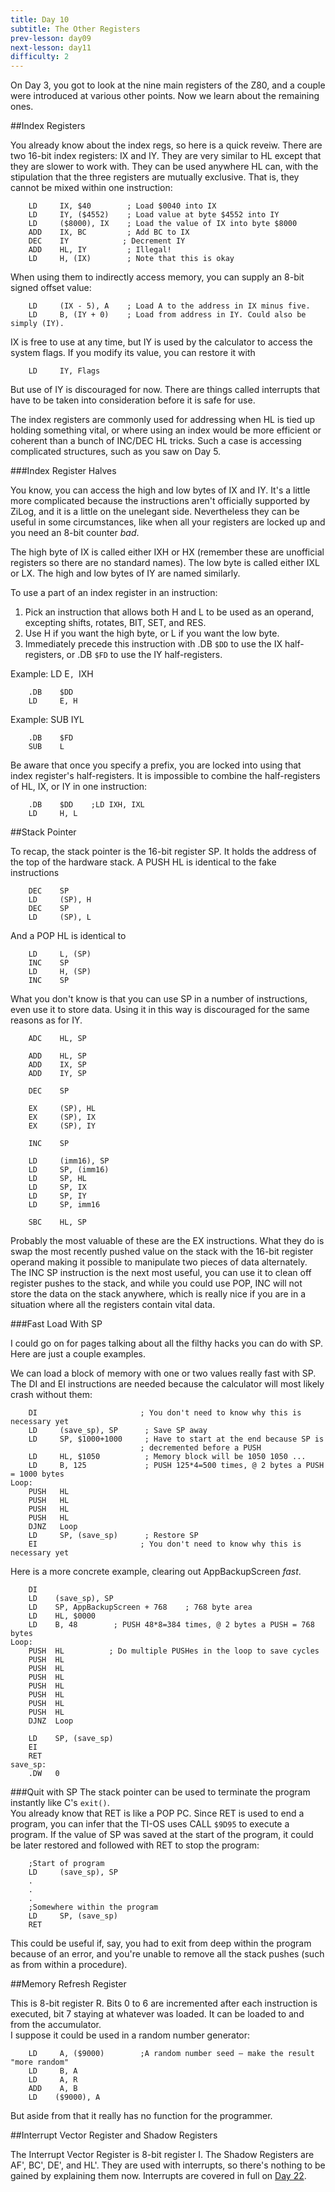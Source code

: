 ```yaml
---
title: Day 10
subtitle: The Other Registers
prev-lesson: day09
next-lesson: day11
difficulty: 2
---
```

On Day 3, you got to look at the nine main registers of the Z80, and a
couple were introduced at various other points. Now we learn about the
remaining ones.

##Index Registers

You already know about the index regs, so here is a quick reveiw. There
are two 16-bit index registers: IX and IY. They are very similar to HL
except that they are slower to work with. They can be used anywhere HL
can, with the stipulation that the three registers are mutually
exclusive. That is, they cannot be mixed within one instruction:

        LD     IX, $40        ; Load $0040 into IX
        LD     IY, ($4552)    ; Load value at byte $4552 into IY
        LD     ($8000), IX    ; Load the value of IX into byte $8000
        ADD    IX, BC         ; Add BC to IX
        DEC    IY            ; Decrement IY
        ADD    HL, IY         ; Illegal!
        LD     H, (IX)        ; Note that this is okay

When using them to indirectly access memory, you can supply an 8-bit
signed offset value:

        LD     (IX - 5), A    ; Load A to the address in IX minus five.
        LD     B, (IY + 0)    ; Load from address in IY. Could also be simply (IY).

IX is free to use at any time, but IY is used by the calculator to
access the system flags. If you modify its value, you can restore it
with

        LD     IY, Flags

But use of IY is discouraged for now. There are things called interrupts
that have to be taken into consideration before it is safe for use.

The index registers are commonly used for addressing when HL is tied up
holding something vital, or where using an index would be more efficient
or coherent than a bunch of INC/DEC HL tricks. Such a case is accessing
complicated structures, such as you saw on Day 5.

###Index Register Halves

You know, you can access the high and low bytes of IX and IY. It's a
little more complicated because the instructions aren't officially
supported by ZiLog, and it is a little on the unelegant side.
Nevertheless they can be useful in some circumstances, like when all
your registers are locked up and you need an 8-bit counter *bad*.

The high byte of IX is called either IXH or HX (remember these are
unofficial registers so there are no standard names). The low byte is
called either IXL or LX. The high and low bytes of IY are named
similarly.

To use a part of an index register in an instruction:

1.  Pick an instruction that allows both H and L to be used as an
    operand, excepting shifts, rotates, BIT, SET, and RES.
2.  Use H if you want the high byte, or L if you want the low byte.
3.  Immediately precede this instruction with .DB `$DD` to use the IX
    half-registers, or .DB `$FD` to use the IY half-registers.

Example: LD E`, `IXH

        .DB    $DD
        LD     E, H

Example: SUB IYL

        .DB    $FD
        SUB    L

Be aware that once you specify a prefix, you are locked into using that
index register's half-registers. It is impossible to combine the
half-registers of HL, IX, or IY in one instruction:

        .DB    $DD    ;LD IXH, IXL
        LD     H, L

##Stack Pointer

To recap, the stack pointer is the 16-bit register SP. It holds the
address of the top of the hardware stack. A PUSH HL is identical to the
fake instructions

        DEC    SP
        LD     (SP), H
        DEC    SP
        LD     (SP), L

And a POP HL is identical to

        LD     L, (SP)
        INC    SP
        LD     H, (SP)
        INC    SP

What you don't know is that you can use SP in a number of instructions,
even use it to store data. Using it in this way is discouraged for the
same reasons as for IY.

        ADC    HL, SP

        ADD    HL, SP
        ADD    IX, SP
        ADD    IY, SP

        DEC    SP

        EX     (SP), HL
        EX     (SP), IX
        EX     (SP), IY

        INC    SP

        LD     (imm16), SP
        LD     SP, (imm16)
        LD     SP, HL
        LD     SP, IX
        LD     SP, IY
        LD     SP, imm16

        SBC    HL, SP

Probably the most valuable of these are the EX instructions. What they
do is swap the most recently pushed value on the stack with the 16-bit
register operand making it possible to manipulate two pieces of data
alternately.\
 The INC SP instruction is the next most useful, you can use it to clean
off register pushes to the stack, and while you could use POP, INC will
not store the data on the stack anywhere, which is really nice if you
are in a situation where all the registers contain vital data.

###Fast Load With SP

I could go on for pages talking about all the filthy hacks you can do
with SP. Here are just a couple examples.

We can load a block of memory with one or two values really fast with
SP. The DI and EI instructions are needed because the calculator will
most likely crash without them:

        DI                       ; You don't need to know why this is necessary yet
        LD     (save_sp), SP      ; Save SP away
        LD     SP, $1000+1000     ; Have to start at the end because SP is    
                                 ; decremented before a PUSH
        LD     HL, $1050          ; Memory block will be 1050 1050 ...
        LD     B, 125             ; PUSH 125*4=500 times, @ 2 bytes a PUSH = 1000 bytes
    Loop:
        PUSH   HL
        PUSH   HL
        PUSH   HL
        PUSH   HL
        DJNZ   Loop
        LD     SP, (save_sp)      ; Restore SP
        EI                       ; You don't need to know why this is necessary yet

Here is a more concrete example, clearing out AppBackupScreen *fast*.

        DI
        LD    (save_sp), SP
        LD    SP, AppBackupScreen + 768    ; 768 byte area
        LD    HL, $0000
        LD    B, 48        ; PUSH 48*8=384 times, @ 2 bytes a PUSH = 768 bytes
    Loop:
        PUSH  HL          ; Do multiple PUSHes in the loop to save cycles
        PUSH  HL
        PUSH  HL
        PUSH  HL
        PUSH  HL
        PUSH  HL
        PUSH  HL
        PUSH  HL
        DJNZ  Loop

        LD    SP, (save_sp)
        EI
        RET
    save_sp:
        .DW   0

###Quit with SP
The stack pointer can be used to terminate the program instantly like
C's `exit()`.\
You already know that RET is like a POP PC. Since RET is used to end a
program, you can infer that the TI-OS uses CALL `$9D95` to execute a
program. If the value of SP was saved at the start of the program, it
could be later restored and followed with RET to stop the program:

        ;Start of program
        LD     (save_sp), SP
        .
        .
        .
        ;Somewhere within the program
        LD     SP, (save_sp)
        RET

This could be useful if, say, you had to exit from deep within the
program because of an error, and you're unable to remove all the stack
pushes (such as from within a procedure).

##Memory Refresh Register

This is 8-bit register R. Bits 0 to 6 are incremented after each
instruction is executed, bit 7 staying at whatever was loaded. It can be
loaded to and from the accumulator.\
 I suppose it could be used in a random number generator:

        LD     A, ($9000)        ;A random number seed — make the result "more random"
        LD     B, A
        LD     A, R
        ADD    A, B
        LD    ($9000), A

But aside from that it really has no function for the programmer.

##Interrupt Vector Register and Shadow Registers

The Interrupt Vector Register is 8-bit register I. The Shadow Registers
are AF', BC', DE', and HL'. They are used with interrupts, so there's
nothing to be gained by explaining them now. Interrupts are covered in
full on [Day 22](day22.html).

